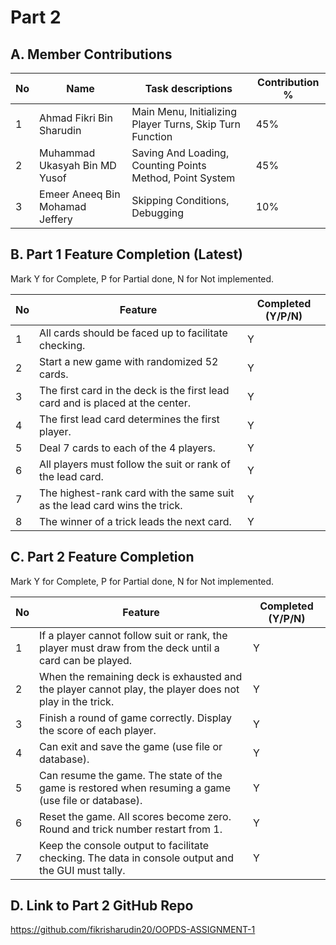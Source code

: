 # Part 2

## A. Member Contributions

No |Name                            | Task descriptions                                           | Contribution %
-- |------------------------------- | ----------------------------------------------------------- | --------------
1  | Ahmad Fikri Bin Sharudin        | Main Menu, Initializing Player Turns, Skip Turn Function    |      45%
2  | Muhammad Ukasyah Bin MD Yusof   | Saving And Loading, Counting Points Method, Point System    |      45%
3  | Emeer Aneeq Bin Mohamad Jeffery | Skipping Conditions, Debugging                              |      10%
    


## B. Part 1 Feature Completion (Latest)

Mark Y for Complete, P for Partial done, N for Not implemented.

No | Feature                                                                         | Completed (Y/P/N)
-- | ------------------------------------------------------------------------------- | -----------------
1  | All cards should be faced up to facilitate checking.                            |         Y
2  | Start a new game with randomized 52 cards.                                      |         Y
3  | The first card in the deck is the first lead card and is placed at the center.  |         Y
4  | The first lead card determines the first player.                                |         Y
5  | Deal 7 cards to each of the 4 players.                                          |         Y
6  | All players must follow the suit or rank of the lead card.                      |         Y
7  | The highest-rank card with the same suit as the lead card wins the trick.       |         Y
8  | The winner of a trick leads the next card.                                      |         Y


## C. Part 2 Feature Completion

Mark Y for Complete, P for Partial done, N for Not implemented.

No | Feature                                                                                                                               | Completed (Y/P/N)
-- | ------------------------------------------------------------------------------------------------------------------------------------- | -----------------
1  | If a player cannot follow suit or rank, the player must draw from the deck until a card can be played.                                |         Y
2  | When the remaining deck is exhausted and the player cannot play, the player does not play in the trick.                               |         Y
3  | Finish a round of game correctly. Display the score of each player.                                                                   |         Y
4  | Can exit and save the game (use file or database).                                                                                    |         Y
5  | Can resume the game. The state of the game is restored when resuming a game (use file or database).                                   |         Y
6  | Reset the game. All scores become zero. Round and trick number restart from 1.                                                        |         Y
7  | Keep the console output to facilitate checking. The data in console output and the GUI must tally.                                    |         Y



## D. Link to Part 2 GitHub Repo

https://github.com/fikrisharudin20/OOPDS-ASSIGNMENT-1

